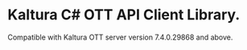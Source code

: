 # Kaltura C# OTT API Client Library.
Compatible with Kaltura OTT server version 7.4.0.29868 and above.
